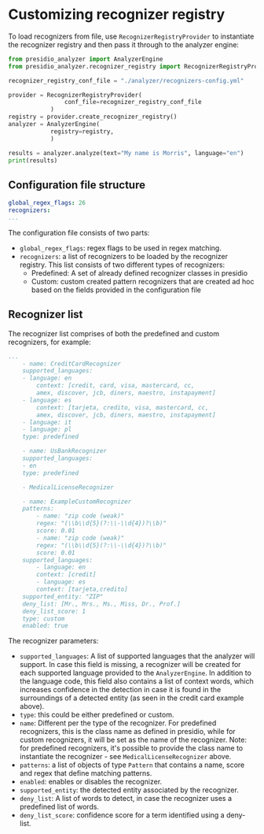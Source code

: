 # Customizing recognizer registry
To load recognizers from file, use `RecognizerRegistryProvider` to instantiate the recognizer registry and then pass it through to the analyzer engine:

```python
from presidio_analyzer import AnalyzerEngine
from presidio_analyzer.recognizer_registry import RecognizerRegistryProvider

recognizer_registry_conf_file = "./analyzer/recognizers-config.yml"

provider = RecognizerRegistryProvider(
                conf_file=recognizer_registry_conf_file
            )
registry = provider.create_recognizer_registry()
analyzer = AnalyzerEngine(
            registry=registry,
            )

results = analyzer.analyze(text="My name is Morris", language="en")
print(results)
```

## Configuration file structure

```yaml
global_regex_flags: 26
recognizers: 
...
```

The configuration file consists of two parts:

  - `global_regex_flags`: regex flags to be used in regex matching.
  - `recognizers`: a list of recognizers to be loaded by the recognizer registry. This list consists of two different types of recognizers: 
    - Predefined: A set of already defined recognizer classes in presidio
    - Custom: custom created pattern recognizers that are created ad hoc based on the fields provided in the configuration file

## Recognizer list

The recognizer list comprises of both the predefined and custom recognizers, for example: 

```yaml
...
    - name: CreditCardRecognizer
    supported_languages:
    - language: en
        context: [credit, card, visa, mastercard, cc,
        amex, discover, jcb, diners, maestro, instapayment]
    - language: es
        context: [tarjeta, credito, visa, mastercard, cc,
        amex, discover, jcb, diners, maestro, instapayment]
    - language: it
    - language: pl
    type: predefined

    - name: UsBankRecognizer
    supported_languages: 
    - en
    type: predefined

    - MedicalLicenseRecognizer

    - name: ExampleCustomRecognizer
    patterns:
        - name: "zip code (weak)"
        regex: "(\\b\\d{5}(?:\\-\\d{4})?\\b)"
        score: 0.01
        - name: "zip code (weak)"
        regex: "(\\b\\d{5}(?:\\-\\d{4})?\\b)"
        score: 0.01
    supported_languages:
        - language: en
        context: [credit]
        - language: es
        context: [tarjeta,credito]
    supported_entity: "ZIP"
    deny_list: [Mr., Mrs., Ms., Miss, Dr., Prof.]
    deny_list_score: 1
    type: custom
    enabled: true
```

The recognizer parameters:

  - `supported_languages`: A list of supported languages that the analyzer will support. In case this field is missing, a recognizer will be created for each supported language provided to the `AnalyzerEngine`. 
  In addition to the language code, this field also contains a list of context words, which increases confidence in the detection in case it is found in the surroundings of a detected entity (as seen in the credit card example above).
  - `type`: this could be either predefined or custom.
  - `name`: Different per the type of the recognizer. For predefined recognizers, this is the class name as defined in presidio, while for custom recognizers, it will be set as the name of the recognizer. Note: for predefined recognizers, it's possible to provide the class name to instantiate the recognizer - see `MedicalLicenseRecognizer` above.
  - `patterns`: a list of objects of type `Pattern` that contains a name, score and regex that define matching patterns.
  - `enabled`: enables or disables the recognizer.
  - `supported_entity`: the detected entity associated by the recognizer.
  - `deny_list`: A list of words to detect, in case the recognizer uses a predefined list of words.
  - `deny_list_score`: confidence score for a term identified using a deny-list.